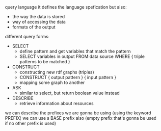 query language
it defines the language spefication but also:
- the way the data is stored
- way of accessing the data
- formats of the output

different query forms:
- SELECT
	- define pattern and get variables that match the pattern
	- SELECT variables in output FROM data source WHERE { triple patterns to be matched }
- CONSTRUCT
	- constructing new rdf graphs (triples)
	- CONSTRUCT { output pattern } { input pattern }
	- mapping some graph to another
- ASK
	- similar to select, but return boolean value instead
- DESCRIBE
	- retrieve information about resources

we can describe the prefixes we are gonna be using (using the keyword PREFIX)
we can use a BASE prefix also (empty prefix that's gonna be used if no other prefix is used)
